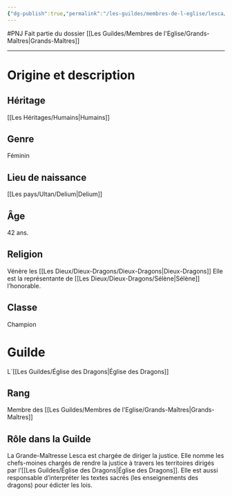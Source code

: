 ```yaml
---
{"dg-publish":true,"permalink":"/les-guildes/membres-de-l-eglise/lesca/"}
---
```


#PNJ 
Fait partie du dossier [[Les Guildes/Membres de l'Eglise/Grands-Maîtres\|Grands-Maîtres]]

-------
# Origine et description
## Héritage
[[Les Héritages/Humains\|Humains]]
## Genre
Féminin
## Lieu de naissance
[[Les pays/Ultan/Delium\|Delium]]
## Âge
42 ans.
## Religion
Vénère les [[Les Dieux/Dieux-Dragons/Dieux-Dragons\|Dieux-Dragons]]
Elle est la représentante de [[Les Dieux/Dieux-Dragons/Sélène\|Sélène]] l’honorable.
## Classe
Champion
# Guilde
L´[[Les Guildes/Église des Dragons\|Église des Dragons]]
## Rang
Membre des [[Les Guildes/Membres de l'Eglise/Grands-Maîtres\|Grands-Maîtres]]
## Rôle dans la Guilde
La Grande-Maîtresse Lesca est chargée de diriger la justice. Elle nomme les chefs-moines chargés de rendre la justice à travers les territoires dirigés par l’[[Les Guildes/Église des Dragons\|Église des Dragons]]. Elle est aussi responsable d’interpréter les textes sacrés (les enseignements des dragons) pour édicter les lois.
